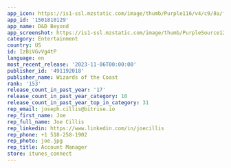 ```yaml
---
app_icon: https://is1-ssl.mzstatic.com/image/thumb/Purple116/v4/c9/8a/f6/c98af6c0-e659-81e5-2eed-9005781be586/AppIcon-1x_U007emarketing-0-7-0-85-220.png/1024x1024bb.png
app_id: '1501810129'
app_name: D&D Beyond
app_screenshot: https://is1-ssl.mzstatic.com/image/thumb/PurpleSource126/v4/ad/73/3e/ad733e5d-acd0-feba-e23e-d08c81ab3d80/23b6c939-841f-475b-9238-eed175a53b9a_iPhone_13_Pro_Max-00TitleCard_framed.png/1242x2688bb.png
category: Entertainment
country: US
id: IzBiVGvVg4tP
language: en
most_recent_release: '2023-11-06T00:00:00'
publisher_id: '491192018'
publisher_name: Wizards of the Coast
rank: '153'
release_count_in_past_year: '17'
release_count_in_past_year_category: 10
release_count_in_past_year_top_in_category: 31
rep_email: joseph.cillis@bitrise.io
rep_first_name: Joe
rep_full_name: Joe Cillis
rep_linkedin: https://www.linkedin.com/in/joecillis
rep_phone: +1 518-258-1902
rep_photo: joe.jpg
rep_title: Account Manager
store: itunes_connect
---
```

